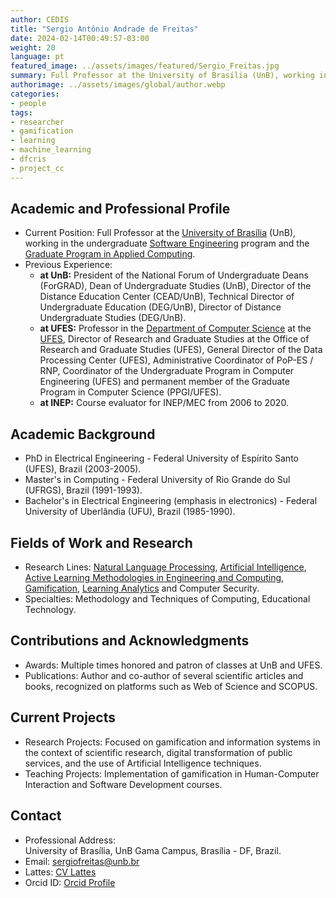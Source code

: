 ```yaml
---
author: CEDIS
title: "Sergio Antônio Andrade de Freitas"
date: 2024-02-14T00:49:57-03:00
weight: 20
language: pt
featured_image: ../assets/images/featured/Sergio_Freitas.jpg
summary: Full Professor at the University of Brasília (UnB), working in the undergraduate Software Engineering program and the Graduate Program in Applied Computing.
authorimage: ../assets/images/global/author.webp
categories:
- people
tags: 
- researcher
- gamification
- learning
- machine_learning
- dfcris
- project_cc
---
```

## Academic and Professional Profile
- Current Position: Full Professor at the [University of Brasília](https://www.unb.br/) (UnB), working in the undergraduate [Software Engineering](http://software.unb.br/) program and the [Graduate Program in Applied Computing](https://ppca.unb.br/).
- Previous Experience:
    - **at UnB:** President of the National Forum of Undergraduate Deans (ForGRAD), Dean of Undergraduate Studies (UnB), Director of the Distance Education Center (CEAD/UnB), Technical Director of Undergraduate Education (DEG/UnB), Director of Distance Undergraduate Studies (DEG/UnB).
    - **at UFES:** Professor in the [Department of Computer Science](https://informatica.ufes.br/) at the [UFES](https://www.ufes.br/), Director of Research and Graduate Studies at the Office of Research and Graduate Studies (UFES), General Director of the Data Processing Center (UFES), Administrative Coordinator of PoP-ES / RNP, Coordinator of the Undergraduate Program in Computer Engineering (UFES) and permanent member of the Graduate Program in Computer Science (PPGI/UFES).
    - **at INEP:** Course evaluator for INEP/MEC from 2006 to 2020.
## Academic Background
- PhD in Electrical Engineering - Federal University of Espírito Santo (UFES), Brazil (2003-2005).
- Master's in Computing - Federal University of Rio Grande do Sul (UFRGS), Brazil (1991-1993).
- Bachelor's in Electrical Engineering (emphasis in electronics) - Federal University of Uberlândia (UFU), Brazil (1985-1990).
## Fields of Work and Research
- Research Lines: [Natural Language Processing](https://www.cedis.unb.br/o-cedis/research-areas/artificial-intelligence-and-learning-science), [Artificial Intelligence](https://www.cedis.unb.br/o-cedis/research-areas/artificial-intelligence-and-learning-science), [Active Learning Methodologies in Engineering and Computing](https://www.cedis.unb.br/o-cedis/research-areas/active-methodologies-in-higher-education), [Gamification](/areas/gamificação/), [Learning Analytics](/areas/learning_analytics/) and Computer Security.
- Specialties: Methodology and Techniques of Computing, Educational Technology.
## Contributions and Acknowledgments
- Awards: Multiple times honored and patron of classes at UnB and UFES.
- Publications: Author and co-author of several scientific articles and books, recognized on platforms such as Web of Science and SCOPUS.
## Current Projects
- Research Projects: Focused on gamification and information systems in the context of scientific research, digital transformation of public services, and the use of Artificial Intelligence techniques.
- Teaching Projects: Implementation of gamification in Human-Computer Interaction and Software Development courses.
## Contact
- Professional Address:  
    University of Brasília, UnB Gama Campus, Brasília - DF, Brazil.
- Email: sergiofreitas@unb.br
- Lattes: [CV Lattes](http://lattes.cnpq.br/0395549254894676)
- Orcid ID: [Orcid Profile](https://orcid.org/0000-0003-3996-4985)